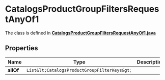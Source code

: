 

# CatalogsProductGroupFiltersRequestAnyOf1

The class is defined in **[CatalogsProductGroupFiltersRequestAnyOf1.java](../../src/main/java/org/openapitools/model/CatalogsProductGroupFiltersRequestAnyOf1.java)**

## Properties

Name | Type | Description | Notes
------------ | ------------- | ------------- | -------------
**allOf** | `List&lt;CatalogsProductGroupFilterKeys&gt;` |  | 




